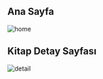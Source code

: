

## Ana Sayfa

![home](https://user-images.githubusercontent.com/82182322/234983746-de95533c-4fa0-43cc-8880-c5526a4d4386.jpg)


## Kitap Detay Sayfası

![detail](https://user-images.githubusercontent.com/82182322/234983828-f4d5d0a5-809d-4f57-a291-018f7fa7a00c.jpg)

